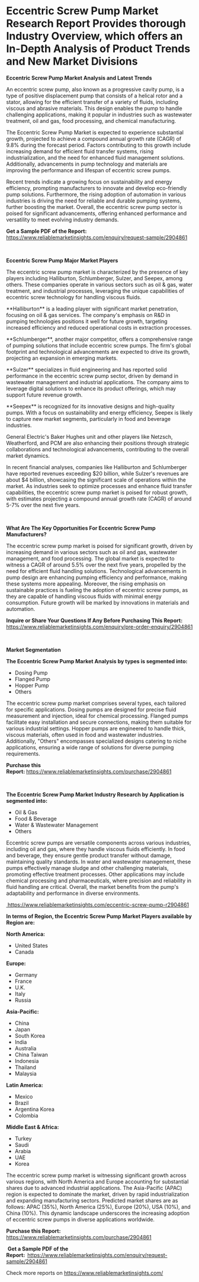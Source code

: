<p><h1>Eccentric Screw Pump Market Research Report Provides thorough Industry Overview, which offers an In-Depth Analysis of Product Trends and New Market Divisions</h1></p><p><strong>Eccentric Screw Pump Market Analysis and Latest Trends</strong></p>
<p><p>An eccentric screw pump, also known as a progressive cavity pump, is a type of positive displacement pump that consists of a helical rotor and a stator, allowing for the efficient transfer of a variety of fluids, including viscous and abrasive materials. This design enables the pump to handle challenging applications, making it popular in industries such as wastewater treatment, oil and gas, food processing, and chemical manufacturing.</p><p>The Eccentric Screw Pump Market is expected to experience substantial growth, projected to achieve a compound annual growth rate (CAGR) of 9.8% during the forecast period. Factors contributing to this growth include increasing demand for efficient fluid transfer systems, rising industrialization, and the need for enhanced fluid management solutions. Additionally, advancements in pump technology and materials are improving the performance and lifespan of eccentric screw pumps.</p><p>Recent trends indicate a growing focus on sustainability and energy efficiency, prompting manufacturers to innovate and develop eco-friendly pump solutions. Furthermore, the rising adoption of automation in various industries is driving the need for reliable and durable pumping systems, further boosting the market. Overall, the eccentric screw pump sector is poised for significant advancements, offering enhanced performance and versatility to meet evolving industry demands.</p></p>
<p><strong>Get a Sample PDF of the Report:&nbsp;</strong> <a href="https://www.reliablemarketinsights.com/enquiry/request-sample/2904861?utm_campaign=3289&utm_medium=2&utm_source=Github&utm_content=ia&utm_term=12032025&utm_id=eccentric-screw-pump">https://www.reliablemarketinsights.com/enquiry/request-sample/2904861</a></p>
<p>&nbsp;</p>
<p><strong>Eccentric Screw Pump Major Market Players</strong></p>
<p><p>The eccentric screw pump market is characterized by the presence of key players including Halliburton, Schlumberger, Sulzer, and Seepex, among others. These companies operate in various sectors such as oil & gas, water treatment, and industrial processes, leveraging the unique capabilities of eccentric screw technology for handling viscous fluids.</p><p>**Halliburton** is a leading player with significant market penetration, focusing on oil & gas services. The company's emphasis on R&D in pumping technologies positions it well for future growth, targeting increased efficiency and reduced operational costs in extraction processes.</p><p>**Schlumberger**, another major competitor, offers a comprehensive range of pumping solutions that include eccentric screw pumps. The firm's global footprint and technological advancements are expected to drive its growth, projecting an expansion in emerging markets.</p><p>**Sulzer** specializes in fluid engineering and has reported solid performance in the eccentric screw pump sector, driven by demand in wastewater management and industrial applications. The company aims to leverage digital solutions to enhance its product offerings, which may support future revenue growth.</p><p>**Seepex** is recognized for its innovative designs and high-quality pumps. With a focus on sustainability and energy efficiency, Seepex is likely to capture new market segments, particularly in food and beverage industries.</p><p>General Electric's Baker Hughes unit and other players like Netzsch, Weatherford, and PCM are also enhancing their positions through strategic collaborations and technological advancements, contributing to the overall market dynamics.</p><p>In recent financial analyses, companies like Halliburton and Schlumberger have reported revenues exceeding $20 billion, while Sulzer's revenues are about $4 billion, showcasing the significant scale of operations within the market. As industries seek to optimize processes and enhance fluid transfer capabilities, the eccentric screw pump market is poised for robust growth, with estimates projecting a compound annual growth rate (CAGR) of around 5-7% over the next five years.</p></p>
<p>&nbsp;</p>
<p><strong>What Are The Key Opportunities For Eccentric Screw Pump Manufacturers?</strong></p>
<p><p>The eccentric screw pump market is poised for significant growth, driven by increasing demand in various sectors such as oil and gas, wastewater management, and food processing. The global market is expected to witness a CAGR of around 5.5% over the next five years, propelled by the need for efficient fluid handling solutions. Technological advancements in pump design are enhancing pumping efficiency and performance, making these systems more appealing. Moreover, the rising emphasis on sustainable practices is fueling the adoption of eccentric screw pumps, as they are capable of handling viscous fluids with minimal energy consumption. Future growth will be marked by innovations in materials and automation.</p></p>
<p><strong>Inquire or Share Your Questions If Any Before Purchasing This Report:</strong> <a href="https://www.reliablemarketinsights.com/enquiry/pre-order-enquiry/2904861?utm_campaign=3289&utm_medium=2&utm_source=Github&utm_content=ia&utm_term=12032025&utm_id=eccentric-screw-pump">https://www.reliablemarketinsights.com/enquiry/pre-order-enquiry/2904861</a></p>
<p>&nbsp;</p>
<p><strong>Market Segmentation</strong></p>
<p><strong>The Eccentric Screw Pump Market Analysis by types is segmented into:</strong></p>
<p><ul><li>Dosing Pump</li><li>Flanged Pump</li><li>Hopper Pump</li><li>Others</li></ul></p>
<p><p>The eccentric screw pump market comprises several types, each tailored for specific applications. Dosing pumps are designed for precise fluid measurement and injection, ideal for chemical processing. Flanged pumps facilitate easy installation and secure connections, making them suitable for various industrial settings. Hopper pumps are engineered to handle thick, viscous materials, often used in food and wastewater industries. Additionally, "Others" encompasses specialized designs catering to niche applications, ensuring a wide range of solutions for diverse pumping requirements.</p></p>
<p><strong>Purchase this Report:&nbsp;</strong><a href="https://www.reliablemarketinsights.com/purchase/2904861?utm_campaign=3289&utm_medium=2&utm_source=Github&utm_content=ia&utm_term=12032025&utm_id=eccentric-screw-pump">https://www.reliablemarketinsights.com/purchase/2904861</a></p>
<p>&nbsp;</p>
<p><strong>The Eccentric Screw Pump Market Industry Research by Application is segmented into:</strong></p>
<p><ul><li>Oil & Gas</li><li>Food & Beverage</li><li>Water & Wastewater Management</li><li>Others</li></ul></p>
<p><p>Eccentric screw pumps are versatile components across various industries, including oil and gas, where they handle viscous fluids efficiently. In food and beverage, they ensure gentle product transfer without damage, maintaining quality standards. In water and wastewater management, these pumps effectively manage sludge and other challenging materials, promoting effective treatment processes. Other applications may include chemical processing and pharmaceuticals, where precision and reliability in fluid handling are critical. Overall, the market benefits from the pump's adaptability and performance in diverse environments.</p></p>
<p><a href="https://www.reliablemarketinsights.com/eccentric-screw-pump-r2904861?utm_campaign=3289&utm_medium=2&utm_source=Github&utm_content=ia&utm_term=12032025&utm_id=eccentric-screw-pump">&nbsp;https://www.reliablemarketinsights.com/eccentric-screw-pump-r2904861</a></p>
<p><strong>In terms of Region, the Eccentric Screw Pump Market Players available by Region are:</strong></p>
<p>
    <p> <strong> North America: </strong>
        <ul>
            <li>United States</li>
            <li>Canada</li>
        </ul>
        </p> 
    <p> <strong> Europe: </strong>
        <ul>
            <li>Germany</li>
            <li>France</li>
            <li>U.K.</li>
            <li>Italy</li>
            <li>Russia</li>
        </ul>
        </p> 
    <p> <strong> Asia-Pacific: </strong>
        <ul>
            <li>China</li>
            <li>Japan</li>
            <li>South Korea</li>
            <li>India</li>
            <li>Australia</li>
            <li>China Taiwan</li>
            <li>Indonesia</li>
            <li>Thailand</li>
            <li>Malaysia</li>
        </ul>
        </p> 
    <p> <strong> Latin America: </strong>
        <ul>
            <li>Mexico</li>
            <li>Brazil</li>
            <li>Argentina Korea</li>
            <li>Colombia</li>
        </ul>
        </p> 
    <p> <strong> Middle East & Africa: </strong>
        <ul>
            <li>Turkey</li>
            <li>Saudi</li>
            <li>Arabia</li>
            <li>UAE</li>
            <li>Korea</li>
        </ul>
    </p>
    </p>
<p><p>The eccentric screw pump market is witnessing significant growth across various regions, with North America and Europe accounting for substantial shares due to advanced industrial applications. The Asia-Pacific (APAC) region is expected to dominate the market, driven by rapid industrialization and expanding manufacturing sectors. Predicted market shares are as follows: APAC (35%), North America (25%), Europe (20%), USA (10%), and China (10%). This dynamic landscape underscores the increasing adoption of eccentric screw pumps in diverse applications worldwide.</p></p>
<p><strong>Purchase this Report: </strong><a href="https://www.reliablemarketinsights.com/purchase/2904861?utm_campaign=3289&utm_medium=2&utm_source=Github&utm_content=ia&utm_term=12032025&utm_id=eccentric-screw-pump">https://www.reliablemarketinsights.com/purchase/2904861</a></p>
<p>&nbsp;<strong>Get a Sample PDF of the Report:&nbsp;&nbsp;</strong><a href="https://www.reliablemarketinsights.com/enquiry/request-sample/2904861?utm_campaign=3289&utm_medium=2&utm_source=Github&utm_content=ia&utm_term=12032025&utm_id=eccentric-screw-pump">https://www.reliablemarketinsights.com/enquiry/request-sample/2904861</a></p>
<p><strong></strong></p>
<p>Check more reports on <a href="https://www.reliablemarketinsights.com/?utm_campaign=3289&utm_medium=2&utm_source=Github&utm_content=ia&utm_term=12032025&utm_id=eccentric-screw-pump">https://www.reliablemarketinsights.com/</a></p>